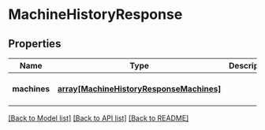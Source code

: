 # MachineHistoryResponse

## Properties
Name | Type | Description | Notes
------------ | ------------- | ------------- | -------------
**machines** | [**array[MachineHistoryResponseMachines]**](MachineHistoryResponseMachines.md) |  | [optional] [default to null]

[[Back to Model list]](../README.md#documentation-for-models) [[Back to API list]](../README.md#documentation-for-api-endpoints) [[Back to README]](../README.md)


